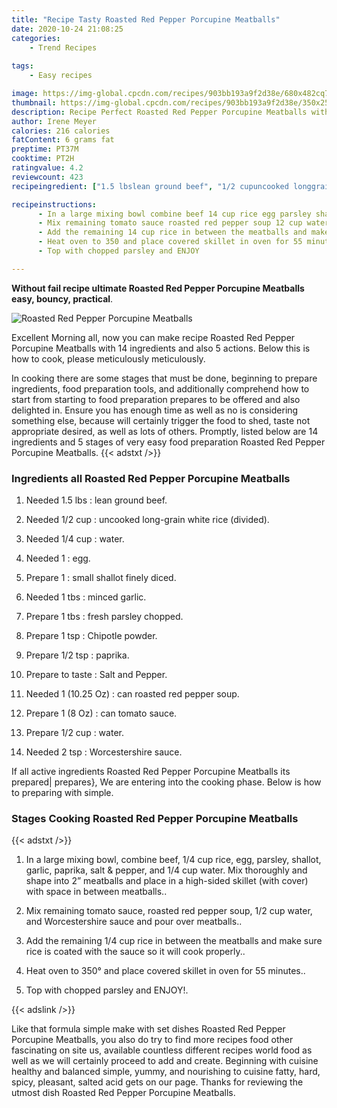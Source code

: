 ```yaml
---
title: "Recipe Tasty Roasted Red Pepper Porcupine Meatballs"
date: 2020-10-24 21:08:25
categories:
    - Trend Recipes
    
tags:
    - Easy recipes

image: https://img-global.cpcdn.com/recipes/903bb193a9f2d38e/680x482cq70/roasted-red-pepper-porcupine-meatballs-recipe-main-photo.jpg
thumbnail: https://img-global.cpcdn.com/recipes/903bb193a9f2d38e/350x250cq70/roasted-red-pepper-porcupine-meatballs-recipe-main-photo.jpg
description: Recipe Perfect Roasted Red Pepper Porcupine Meatballs with 14 ingredients and 5 stages of easy cooking.
author: Irene Meyer
calories: 216 calories
fatContent: 6 grams fat
preptime: PT37M
cooktime: PT2H
ratingvalue: 4.2
reviewcount: 423
recipeingredient: ["1.5 lbslean ground beef", "1/2 cupuncooked longgrain white rice divided", "1/4 cupwater", "1egg", "1small shallot finely diced", "1 tbsminced garlic", "1 tbsfresh parsley chopped", "1 tspChipotle powder", "1/2 tsppaprika", "to tasteSalt and Pepper", "1 (10.25 Oz)can roasted red pepper soup", "1 (8 Oz)can tomato sauce", "1/2 cupwater", "2 tspWorcestershire sauce"]

recipeinstructions: 
      - In a large mixing bowl combine beef 14 cup rice egg parsley shallot garlic paprika salt  pepper and 14 cup water Mix thoroughly and shape into 2 meatballs and place in a highsided skillet with cover with space in between meatballs 
      - Mix remaining tomato sauce roasted red pepper soup 12 cup water and Worcestershire sauce and pour over meatballs 
      - Add the remaining 14 cup rice in between the meatballs and make sure rice is coated with the sauce so it will cook properly 
      - Heat oven to 350 and place covered skillet in oven for 55 minutes 
      - Top with chopped parsley and ENJOY

---
```




**Without fail recipe ultimate Roasted Red Pepper Porcupine Meatballs easy, bouncy, practical**. 


![Roasted Red Pepper Porcupine Meatballs](https://img-global.cpcdn.com/recipes/903bb193a9f2d38e/680x482cq70/roasted-red-pepper-porcupine-meatballs-recipe-main-photo.jpg "Roasted Red Pepper Porcupine Meatballs")




Excellent Morning all, now you can make recipe Roasted Red Pepper Porcupine Meatballs with 14 ingredients and also 5 actions. Below this is how to cook, please meticulously meticulously.

In cooking there are some stages that must be done, beginning to prepare ingredients, food preparation tools, and additionally comprehend how to start from starting to food preparation prepares to be offered and also delighted in. Ensure you has enough time as well as no is considering something else, because will certainly trigger the food to shed, taste not appropriate desired, as well as lots of others. Promptly, listed below are 14 ingredients and 5 stages of very easy food preparation Roasted Red Pepper Porcupine Meatballs.
{{< adstxt />}}

### Ingredients all Roasted Red Pepper Porcupine Meatballs


1. Needed 1.5 lbs : lean ground beef.

1. Needed 1/2 cup : uncooked long-grain white rice (divided).

1. Needed 1/4 cup : water.

1. Needed 1 : egg.

1. Prepare 1 : small shallot finely diced.

1. Needed 1 tbs : minced garlic.

1. Prepare 1 tbs : fresh parsley chopped.

1. Prepare 1 tsp : Chipotle powder.

1. Prepare 1/2 tsp : paprika.

1. Prepare to taste : Salt and Pepper.

1. Needed 1 (10.25 Oz) : can roasted red pepper soup.

1. Prepare 1 (8 Oz) : can tomato sauce.

1. Prepare 1/2 cup : water.

1. Needed 2 tsp : Worcestershire sauce.



If all active ingredients Roasted Red Pepper Porcupine Meatballs its prepared| prepares}, We are entering into the cooking phase. Below is how to preparing with simple.

### Stages Cooking Roasted Red Pepper Porcupine Meatballs

{{< adstxt />}}


1. In a large mixing bowl, combine beef, 1/4 cup rice, egg, parsley, shallot, garlic, paprika, salt &amp; pepper, and 1/4 cup water. Mix thoroughly and shape into 2” meatballs and place in a high-sided skillet (with cover) with space in between meatballs..



1. Mix remaining tomato sauce, roasted red pepper soup, 1/2 cup water, and Worcestershire sauce and pour over meatballs..



1. Add the remaining 1/4 cup rice in between the meatballs and make sure rice is coated with the sauce so it will cook properly..



1. Heat oven to 350° and place covered skillet in oven for 55 minutes..



1. Top with chopped parsley and ENJOY!.





{{< adslink />}}

Like that formula simple make with set dishes Roasted Red Pepper Porcupine Meatballs, you also do try to find more recipes food other fascinating on site us, available countless different recipes world food as well as we will certainly proceed to add and create. Beginning with cuisine healthy and balanced simple, yummy, and nourishing to cuisine fatty, hard, spicy, pleasant, salted acid gets on our page. Thanks for reviewing the utmost dish Roasted Red Pepper Porcupine Meatballs.
